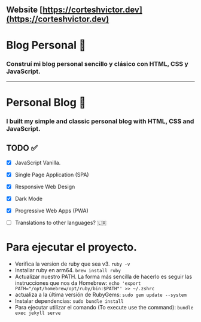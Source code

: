 ## Website [https://corteshvictor.dev](https://corteshvictor.dev)

# Blog Personal 📝

### Construí mi blog personal sencillo y clásico con HTML, CSS y JavaScript.

---

# Personal Blog 📝

### I built my simple and classic personal blog with HTML, CSS and JavaScript.

## TODO ✅

- [x] JavaScript Vanilla.
- [x] Single Page Application (SPA)
- [x] Responsive Web Design
- [x] Dark Mode
- [x] Progressive Web Apps (PWA)
- [ ] Translations to other languages? 🇱🇷


# Para ejecutar el proyecto.

- Verifica la version de ruby que sea v3. `ruby -v`
- Installar ruby en arm64. `brew install ruby`
- Actualizar nuestro PATH. La forma más sencilla de hacerlo es seguir las instrucciones que nos da Homebrew: `echo 'export PATH="/opt/homebrew/opt/ruby/bin:$PATH"' >> ~/.zshrc`
- actualiza a la última versión de RubyGems: `sudo gem update --system`
- Instalar dependencias: `sudo bundle install`
- Para ejecutar utilizar el comando (To execute use the command): `bundle exec jekyll serve`
